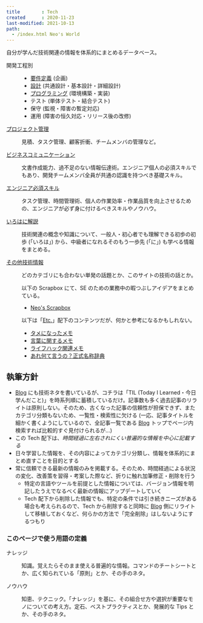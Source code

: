 ```yaml
---
title        : Tech
created      : 2020-11-23
last-modified: 2021-10-13
path:
  - /index.html Neo's World
---
```


自分が学んだ技術関連の情報を体系的にまとめるデータベース。

<dl>
  <dt>開発工程別</dt>
  <dd>
    <ul>
      <li><a href="./requirement-definition/index.html">要件定義</a> (企画)</li>
      <li><a href="./design/index.html">設計</a> (共通設計・基本設計・詳細設計)</li>
      <li><a href="./programming/index.html">プログラミング</a> (環境構築・実装)</li>
      <li>テスト (単体テスト・結合テスト)</li>
      <li>保守 (監視・障害の暫定対応)</li>
      <li>運用 (障害の恒久対応・リリース後の改修)</li>
    </ul>
  </dd>
  <dt><a href="./project-management/index.html">プロジェクト管理</a></dt>
  <dd>
    <p>見積、タスク管理、顧客折衝、チームメンバの管理など。</p>
  </dd>
  <dt><a href="./business-communication/index.html">ビジネスコミュニケーション</a></dt>
  <dd>
    <p>文書作成能力、過不足のない情報伝達術。エンジニア個人の必須スキルでもあり、開発チームメンバ全員が共通の認識を持つべき基礎スキル。</p>
  </dd>
  <dt><a href="./engineer-skills/index.html">エンジニア必須スキル</a></dt>
  <dd>
    <p>タスク管理、時間管理術、個人の作業効率・作業品質を向上させるための、エンジニアが必ず身に付けるべきスキルやノウハウ。</p>
  </dd>
  <dt><a href="./seventeen-explanation/index.html">いろはに解説</a></dt>
  <dd>
    <p>技術関連の概念や知識について、一般人・初心者でも理解できる初歩の初歩 (「いろは」) から、中級者になれるそのもう一歩先 (「に」) も学べる情報をまとめる。</p>
  </dd>
  <dt><a href="./others/index.html">その他技術情報</a></dt>
  <dd>
    <p>どのカテゴリにも合わない単発の話題とか、このサイトの技術の話とか。</p>
    <p>以下の Scrapbox にて、SE のための業務中の暇つぶしアイデアをまとめている。</p>
    <ul>
      <li><a href="https://scrapbox.io/Neos21/">Neo's Scrapbox</a></li>
    </ul>
    <p>以下は「<a href="/etc/index.html">Etc.</a>」配下のコンテンツだが、何かと参考になるかもしれない。</p>
    <ul>
      <li><a href="/etc/memo-impressed.html">タメになったメモ</a></li>
      <li><a href="/etc/memo-words.html">言葉に関するメモ</a></li>
      <li><a href="/etc/memo-lifehack.html">ライフハック関連メモ</a></li>
      <li><a href="/etc/what-is-the-word.html">あれ何て言うの？正式名称辞典</a></li>
    </ul>
  </dd>
</dl>


## 執筆方針

- [Blog](/blog/index.html) にも技術ネタを書いているが、コチラは「TIL (Today I Learned・今日学んだこと)」を時系列順に蓄積しているだけ。記事数も多く過去記事のリライトは原則しない。そのため、古くなった記事の信頼性が担保できず、またカテゴリ分類もないため、一覧性・検索性に欠ける (一応、記事タイトルを細かく書くようにしているので、全記事一覧である [Blog](/blog/index.html) トップでページ内検索すれば比較的すぐ見付けられるが…)
- この Tech 配下は、_時間経過に左右されにくい普遍的な情報を中心に記載する_
- 日々学習した情報を、その内容によってカテゴリ分類し、情報を体系的にまとめ直すことを目的とする
- 常に信頼できる最新の情報のみを掲載する。そのため、時間経過による状況の変化、改善策を習得・考案した際など、折りに触れ加筆修正・削除を行う
  - 特定の言語やツールを前提とした情報については、バージョン情報を明記したうえでなるべく最新の情報にアップデートしていく
  - Tech 配下から削除した情報でも、特定の条件では引き続きニーズがある場合も考えられるので、Tech から削除すると同時に [Blog](/blog/index.html) 側にリライトして移植しておくなど、何らかの方法で「完全削除」はしないようにするつもり

### このページで使う用語の定義

<dl>
  <dt>ナレッジ</dt>
  <dd>
    <p>知識。覚えたらそのまま使える普遍的な情報。コマンドのチートシートとか、広く知られている「原則」とか、その手のネタ。</p>
  </dd>
  <dt>ノウハウ</dt>
  <dd>
    <p>知恵、テクニック。「ナレッジ」を基に、その組合せ方や選択が重要なモノについての考え方。定石、ベストプラクティスとか、発展的な Tips とか、その手のネタ。</p>
  </dd>
</dt>
